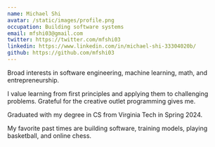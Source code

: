 ```yaml
---
name: Michael Shi
avatar: /static/images/profile.png
occupation: Building software systems
email: mfshi03@gmail.com
twitter: https://twitter.com/mfshi03
linkedin: https://www.linkedin.com/in/michael-shi-33304020b/
github: https://github.com/mfshi03
---
```


Broad interests in software engineering, machine learning, math, and entrepreneurship.

I value learning from first principles and applying them to challenging problems. Grateful for the creative outlet programming gives me.

Graduated with my degree in CS from Virginia Tech in Spring 2024.

My favorite past times are building software, training models, playing basketball, and online chess.
